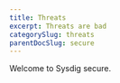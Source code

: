 ```yaml
---
title: Threats
excerpt: Threats are bad
categorySlug: threats
parentDocSlug: secure
---
```


Welcome to Sysdig secure.

